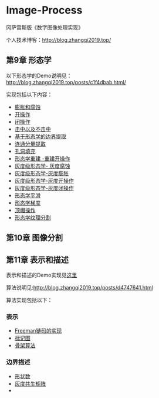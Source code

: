 # Image-Process
冈萨雷斯版《数字图像处理实现》

个人技术博客：http://blog.zhangqi2019.top/

## 第9章 形态学

以下形态学的Demo说明见：http://blog.zhangqi2019.top/posts/c1f4dbab.html/

实现包括以下内容：

* [膨胀和腐蚀](notebooks/形态学.ipynb)
* [开操作](notebooks/形态学.ipynb)
* [闭操作](notebooks/形态学.ipynb)
* [击中以及不击中 ](notebooks/形态学.ipynb)
* [基于形态学的边界提取](notebooks/形态学.ipynb)
* [连通分量提取](notebooks/形态学.ipynb)
* [孔洞填充](notebooks/形态学.ipynb)
* [形态学重建 -重建开操作](notebooks/形态学.ipynb)
* [灰度级形态学- 灰度腐蚀](notebooks/形态学.ipynb)
* [灰度级形态学-灰度膨胀](notebooks/形态学.ipynb)
* [灰度级形态学-灰度开操作](notebooks/形态学.ipynb)
* [灰度级形态学-灰度闭操作](notebooks/形态学.ipynb)
* [形态学平滑](notebooks/形态学.ipynb)
* [形态学梯度](notebooks/形态学.ipynb)
* [顶帽操作](notebooks/形态学.ipynb)
* [形态学纹理分割](notebooks/形态学.ipynb)

##  第10章 图像分割



## 第11章 表示和描述

表示和描述的Demo实现见[这里](notebooks\图像表示与描述.ipynb)

算法说明见:http://blog.zhangqi2019.top/posts/d4747641.html

算法实现包括以下：

### 表示 

* [Freeman链码的实现](src/chapter11/freeman_code.py)
* [标记图](src/chapter11/mark_sheet.py)
* [骨架算法](src/chapter11/mat.py)


### 边界描述

* [形状数](src/chapter11/shape_number.py)
* [灰度共生矩阵](src/chapter11/texture.py)
* 